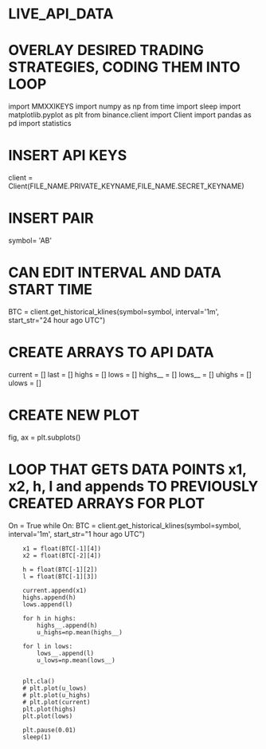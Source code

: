 # LIVE_API_DATA

# OVERLAY DESIRED TRADING STRATEGIES, CODING THEM INTO LOOP

import MMXXIKEYS
import numpy as np
from time import sleep
import matplotlib.pyplot as plt
from binance.client import Client
import pandas as pd
import statistics

# INSERT API KEYS
client = Client(FILE_NAME.PRIVATE_KEYNAME,FILE_NAME.SECRET_KEYNAME) 

# INSERT PAIR
symbol= 'AB'

# CAN EDIT INTERVAL AND DATA START TIME
BTC = client.get_historical_klines(symbol=symbol, interval='1m', start_str="24 hour ago UTC")

# CREATE ARRAYS TO API DATA 
current = []
last = []
highs = []
lows = []
highs__ = []
lows__ = []
uhighs = []
ulows = []

# CREATE NEW PLOT
fig, ax = plt.subplots()

# LOOP THAT GETS DATA POINTS x1, x2, h, l and appends TO PREVIOUSLY CREATED ARRAYS FOR PLOT
On = True
while On:
		BTC = client.get_historical_klines(symbol=symbol, interval='1m', start_str="1 hour ago UTC")

		x1 = float(BTC[-1][4])
		x2 = float(BTC[-2][4])

		h = float(BTC[-1][2])
		l = float(BTC[-1][3]) 

		current.append(x1)
		highs.append(h)
		lows.append(l)

		for h in highs:
			highs__.append(h)
			u_highs=np.mean(highs__)

		for l in lows:
			lows__.append(l)
			u_lows=np.mean(lows__)


		plt.cla()
		# plt.plot(u_lows)
		# plt.plot(u_highs)
		# plt.plot(current)
		plt.plot(highs)
		plt.plot(lows)

		plt.pause(0.01)
		sleep(1)
